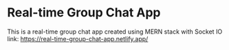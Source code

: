 # Real-time Group Chat App
This is a real-time group chat app created using MERN stack with Socket IO
link: https://real-time-group-chat-app.netlify.app/
